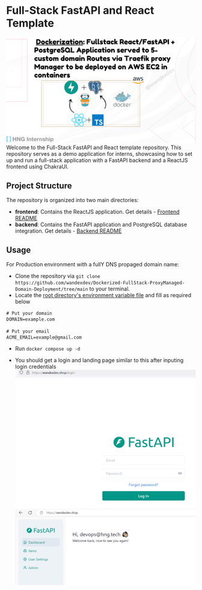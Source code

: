 # Full-Stack FastAPI and React Template
![banner](images/2banner.png)
Welcome to the Full-Stack FastAPI and React template repository. This repository serves as a demo application for interns, showcasing how to set up and run a full-stack application with a FastAPI backend and a ReactJS frontend using ChakraUI.

## Project Structure
The repository is organized into two main directories:
- **frontend**: Contains the ReactJS application. Get details - [Frontend README](./frontend/README.md)
- **backend**: Contains the FastAPI application and PostgreSQL database integration. Get details - [Backend README](./backend/README.md)

## Usage
For Production environment with a fullY DNS propaged domain name:
- Clone the repository via `git clone https://github.com/wandexdev/Dockerized-FullStack-ProxyManaged-Domain-Deployment/tree/main` to your terminal. 
- Locate the [root directory's environment variable file](.env) and fill as required below
```env
# Put your domain
DOMAIN=example.com

# Put your email
ACME_EMAIL=example@gmail.com
```
- Run `docker compose up -d`

- You should get a login and landing page similar to this after inputing login credentials
![login](images/login.png)
![landing](images/landing.png)
